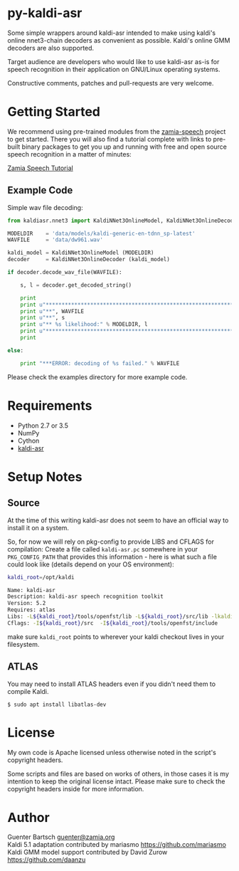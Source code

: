 # py-kaldi-asr

Some simple wrappers around kaldi-asr intended to make using kaldi's online nnet3-chain
decoders as convenient as possible. Kaldi's online GMM decoders are also supported.

Target audience are developers who would like to use kaldi-asr as-is for speech
recognition in their application on GNU/Linux operating systems.

Constructive comments, patches and pull-requests are very welcome.

Getting Started
===============

We recommend using pre-trained modules from the [zamia-speech](http://zamia-speech.org/) project
to get started. There you will also find a tutorial complete with links to pre-built binary packages
to get you up and running with free and open source speech recognition in a matter of minutes:

[Zamia Speech Tutorial](https://github.com/gooofy/zamia-speech#get-started-with-our-pre-trained-models)

Example Code
------------

Simple wav file decoding:

```python
from kaldiasr.nnet3 import KaldiNNet3OnlineModel, KaldiNNet3OnlineDecoder

MODELDIR    = 'data/models/kaldi-generic-en-tdnn_sp-latest'
WAVFILE     = 'data/dw961.wav'

kaldi_model = KaldiNNet3OnlineModel (MODELDIR)
decoder     = KaldiNNet3OnlineDecoder (kaldi_model)

if decoder.decode_wav_file(WAVFILE):

    s, l = decoder.get_decoded_string()

    print
    print u"*****************************************************************"
    print u"**", WAVFILE
    print u"**", s
    print u"** %s likelihood:" % MODELDIR, l
    print u"*****************************************************************"
    print

else:

    print "***ERROR: decoding of %s failed." % WAVFILE
```

Please check the examples directory for more example code.

Requirements
============

* Python 2.7 or 3.5
* NumPy
* Cython
* [kaldi-asr](http://kaldi-asr.org/ "kaldi-asr.org")

Setup Notes
===========

Source
------

At the time of this writing kaldi-asr does not seem to have an official way to
install it on a system. 

So, for now we will rely on pkg-config to provide LIBS and CFLAGS for compilation:
Create a file called `kaldi-asr.pc` somewhere in your `PKG_CONFIG_PATH` that provides
this information - here is what such a file could look like (details depend on your OS environment):

```bash
kaldi_root=/opt/kaldi

Name: kaldi-asr
Description: kaldi-asr speech recognition toolkit
Version: 5.2
Requires: atlas
Libs: -L${kaldi_root}/tools/openfst/lib -L${kaldi_root}/src/lib -lkaldi-decoder -lkaldi-lat -lkaldi-fstext -lkaldi-hmm -lkaldi-feat -lkaldi-transform -lkaldi-gmm -lkaldi-tree -lkaldi-util -lkaldi-matrix -lkaldi-base -lkaldi-nnet3 -lkaldi-online2 -lkaldi-cudamatrix -lkaldi-ivector -lfst
Cflags: -I${kaldi_root}/src  -I${kaldi_root}/tools/openfst/include
```

make sure `kaldi_root` points to wherever your kaldi checkout lives in your filesystem.

ATLAS
-----

You may need to install ATLAS headers even if you didn't need them to compile Kaldi.

```
$ sudo apt install libatlas-dev
```

License
=======

My own code is Apache licensed unless otherwise noted in the script's copyright
headers.

Some scripts and files are based on works of others, in those cases it is my
intention to keep the original license intact. Please make sure to check the
copyright headers inside for more information.

Author
======

Guenter Bartsch <guenter@zamia.org><br/>
Kaldi 5.1 adaptation contributed by mariasmo https://github.com/mariasmo<br/>
Kaldi GMM model support contributed by David Zurow https://github.com/daanzu<br/>
